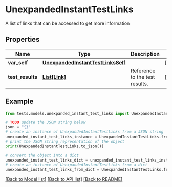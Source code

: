 # UnexpandedInstantTestLinks

A list of links that can be accessed to get more information

## Properties

Name | Type | Description | Notes
------------ | ------------- | ------------- | -------------
**var_self** | [**UnexpandedInstantTestLinksSelf**](UnexpandedInstantTestLinksSelf.md) |  | [optional] 
**test_results** | [**List[Link]**](Link.md) | Reference to the test results. | [optional] 

## Example

```python
from tests.models.unexpanded_instant_test_links import UnexpandedInstantTestLinks

# TODO update the JSON string below
json = "{}"
# create an instance of UnexpandedInstantTestLinks from a JSON string
unexpanded_instant_test_links_instance = UnexpandedInstantTestLinks.from_json(json)
# print the JSON string representation of the object
print(UnexpandedInstantTestLinks.to_json())

# convert the object into a dict
unexpanded_instant_test_links_dict = unexpanded_instant_test_links_instance.to_dict()
# create an instance of UnexpandedInstantTestLinks from a dict
unexpanded_instant_test_links_from_dict = UnexpandedInstantTestLinks.from_dict(unexpanded_instant_test_links_dict)
```
[[Back to Model list]](../README.md#documentation-for-models) [[Back to API list]](../README.md#documentation-for-api-endpoints) [[Back to README]](../README.md)



